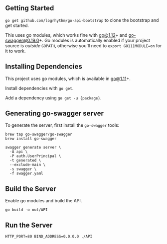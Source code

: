 ## Getting Started

`go get github.com/logrhythm/go-api-bootstrap` to clone the bootstrap and get started.

This uses go modules, which works fine with go@1.12+ and go-swagger@0.19.0+. Go modules is automatically enabled if your project source is *outside* `GOPATH`, otherwise you'll need to `export GO111MODULE=on` for it to work.

## Installing Dependencies

This project uses go modules, which is available in go@1.11+.

Install dependencies with `go get`.

Add a dependency using `go get -u {package}`.

## Generating go-swagger server

To generate the server, first install the `go-swagger` tools:

```
brew tap go-swagger/go-swagger
brew install go-swagger
```

```
swagger generate server \
  -A api \
  -P auth.UserPrincipal \
  -t generated \
  --exclude-main \
  -s swagger \
  -f swagger.yaml
```

## Build the Server

Enable go modules and build the API.

```
go build -o out/API
```

## Run the Server

```
HTTP_PORT=80 BIND_ADDRESS=0.0.0.0 ./API
```
